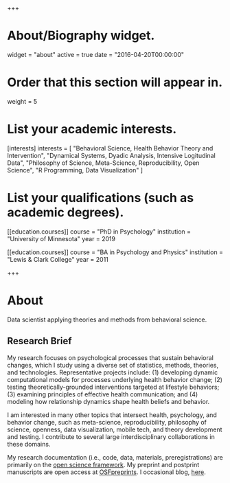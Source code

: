 +++
# About/Biography widget.
widget = "about"
active = true
date = "2016-04-20T00:00:00"

# Order that this section will appear in.
weight = 5

# List your academic interests.
[interests]
  interests = [
    "Behavioral Science, Health Behavior Theory and Intervention",
    "Dynamical Systems, Dyadic Analysis, Intensive Logitudinal Data",
    "Philosophy of Science, Meta-Science, Reproducibility, Open Science",
    "R Programming, Data Visualization"
  ]

# List your qualifications (such as academic degrees).
[[education.courses]]
  course = "PhD in Psychology"
  institution = "University of Minnesota"
  year = 2019

[[education.courses]]
  course = "BA in Psychology and Physics"
  institution = "Lewis & Clark College"
  year = 2011

+++

# About

Data scientist applying theories and methods from behavioral science.

## Research Brief

My research focuses on psychological processes that sustain behavioral changes, which I study using a diverse set of statistics, methods, theories, and technologies. Representative projects include: (1) developing dynamic computational models for processes underlying health behavior change; (2) testing theoretically-grounded interventions targeted at lifestyle behaviors; (3) examining principles of effective health communication; and (4) modeling how relationship dynamics shape health beliefs and behavior. 

I am interested in many other topics that intersect health, psychology, and behavior change, such as meta-science, reproducibility, philosophy of science, openness, data visualization, mobile tech, and theory development and testing. I contribute to several large interdisciplinary collaborations in these domains.

My research documentation (i.e., code, data, materials, preregistrations) are primarily on the [open science framework](https://osf.io/h5tve/). My preprint and postprint manuscripts are open access at [OSFpreprints](https://bit.ly/LenneOSFpreprints). I occasional blog, [here](https://socialmethods.wordpress.com/).
